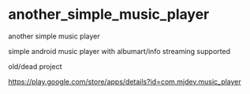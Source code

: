 another_simple_music_player
===========================

another simple music player

simple android music player with albumart/info
streaming supported

old/dead project

https://play.google.com/store/apps/details?id=com.mjdev.music_player
